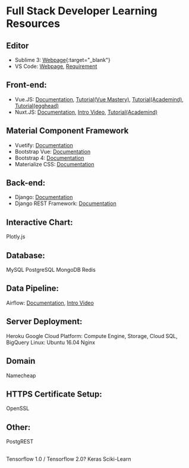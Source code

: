 # Full Stack Developer Learning Resources

## Editor
* Sublime 3: [Webpage](https://www.sublimetext.com/3){:target="_blank"}
* VS Code: [Webpage](https://code.visualstudio.com/), [Requirement](https://code.visualstudio.com/docs/supporting/requirements)

## Front-end:
* Vue.JS: [Documentation](https://vuejs.org/), [Tutorial(Vue Mastery)](https://www.vuemastery.com/courses/intro-to-vue-js/vue-instance), [Tutorial(Academind)](https://www.youtube.com/watch?v=kskV1q4iokk&list=PL55RiY5tL51p-YU-Uw90qQH419BM4Iz07), [Tutorial(egghead)](https://egghead.io/courses/develop-basic-web-apps-with-vue-js)
* Nuxt.JS: [Documentation](https://nuxtjs.org/), [Intro Video](https://www.youtube.com/watch?v=nteDXuqBfn0), [Tutorial(Academind)](https://www.youtube.com/watch?v=Dc_5BpIB4X4&list=PL55RiY5tL51pk1RvaQOxI6sJ-yZzExzJn)


## Material Component Framework
* Vuetify: [Documentation](https://vuetifyjs.com/en/)
* Bootstrap Vue: [Documentation](https://bootstrap-vue.js.org/)
* Bootstrap 4: [Documentation](https://getbootstrap.com/)
* Materialize CSS: [Documentation](https://materializecss.com/)


## Back-end:
* Django: [Documentation]()
* Django REST Framework: [Documentation]()


## Interactive Chart:
Plotly.js


## Database:
MySQL
PostgreSQL
MongoDB
Redis

## Data Pipeline:
Airflow: [Documentation](https://airflow.apache.org/), [Intro Video](https://www.youtube.com/watch?v=AHMm1wfGuHE)

## Server Deployment:
Heroku
Google Cloud Platform: Compute Engine, Storage, Cloud SQL, BigQuery
Linux: Ubuntu 16.04
Nginx

## Domain
Namecheap


## HTTPS Certificate Setup:
OpenSSL

## Other:
PostgREST

##
Tensorflow 1.0 / Tensorflow 2.0?
Keras
Sciki-Learn

